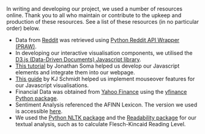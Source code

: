 In writing and developing our project, we used a number of resources online. Thank you to all who maintain or contribute to the upkeep and production of these resources. See a list of these resources (in no particular order) below.

- Data from [Reddit](https://reddit.com/r/wsb) was retrieved using [Python Reddit API Wrapper (PRAW)](https://praw.readthedocs.io/en/stable/).
- In developing our interactive visualisation components, we utilised the [D3.js (Data-Driven Documents) Javascript library](https://d3js.org).
- [This tutorial](https://www.youtube.com/watch?v=lPr60pexvEM) by Jonathan Soma helped us develop our Javascript elements and integrate them into our webpage.
- [This guide](https://medium.com/@kj_schmidt/show-data-on-mouse-over-with-d3-js-3bf598ff8fc2) by KJ Schmidt helped us implement mouseover features for our Javascript visualisations.
- Financial Data was obtained from [Yahoo Finance](https://finance.yahoo.com) using the [yfinance Python package](https://pypi.org/project/yfinance/).
- Sentiment Analysis referenced the AFINN Lexicon. The version we used is accessible [here](https://github.com/prakritj/ds105_wsb/blob/main/AFINN_english.txt).
- We used the [Python NLTK package](https://www.nltk.org) and the [Readability package](https://pypi.org/project/readability/) for our textual analysis, such as to calculate Flesch-Kincaid Reading Level. 
